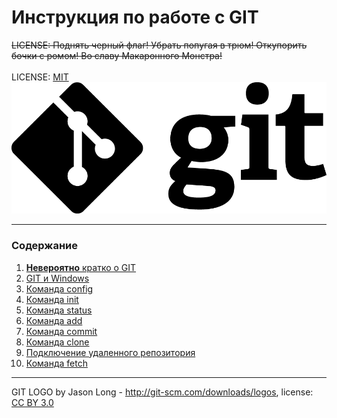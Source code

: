 # Инструкция по работе с GIT

~~LICENSE: Поднять черный флаг! Убрать попугая в трюм! Откупорить бочки с ромом! Во славу Макаронного Монстра!~~  
<br>LICENSE: [MIT](license.md)
![git-logo](./assets/Git-Logo-Black.png)
___
### Содержание
1. [**Невероятно** кратко о GIT](./about_git.md "Действительно невероятно...")
2. [GIT и Windows](./git_and_windows.md)
3. [Команда config](./config.md)
4. [Команда init](./init.md)
5. [Команда status](./status.md)
6. [Команда add](add.md)
7. [Команда commit](./commit.md)
8. [Команда clone](./clone.md)
9. [Подключение удаленного репозитория](./remote_add_origin.md)
10. [Команда fetch](./fetch.md)
___
GIT LOGO by Jason Long - http://git-scm.com/downloads/logos, license: [CC BY 3.0](https://creativecommons.org/licenses/by/3.0/)


  